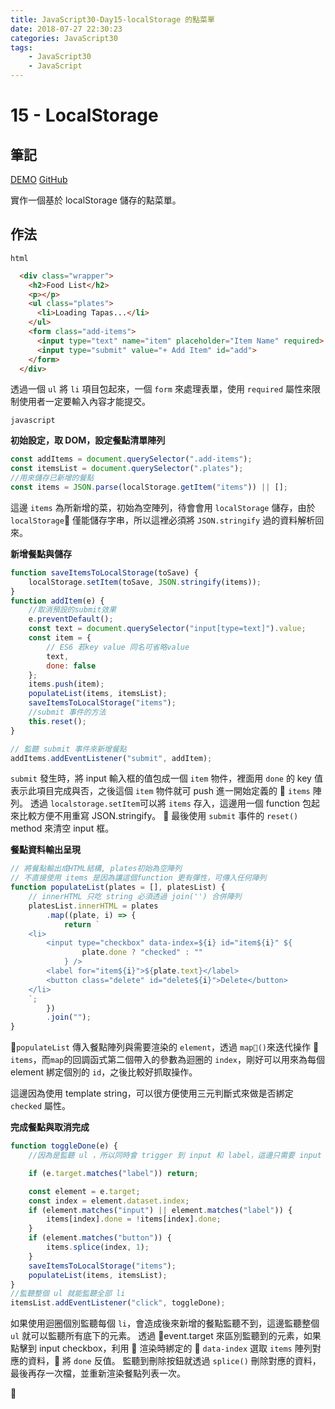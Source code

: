 ```yaml
---
title: JavaScript30-Day15-localStorage 的點菜單
date: 2018-07-27 22:30:23
categories: JavaScript30
tags:
    - JavaScript30
    - JavaScript
---
```


# 15 - LocalStorage

## 筆記

[DEMO](https://weiyuan1993.github.io/JavaScript30/15-LocalStorage)
[GitHub](https://github.com/weiyuan1993/JavaScript30/tree/master/15-LocalStorage)

實作一個基於 localStorage 儲存的點菜單。

<!--more-->

## 作法

`html`

```html
  <div class="wrapper">
    <h2>Food List</h2>
    <p></p>
    <ul class="plates">
      <li>Loading Tapas...</li>
    </ul>
    <form class="add-items">
      <input type="text" name="item" placeholder="Item Name" required>
      <input type="submit" value="+ Add Item" id="add">
    </form>
  </div>
```

透過一個 `ul` 將 `li` 項目包起來，一個 `form` 來處理表單，使用 `required` 屬性來限制使用者一定要輸入內容才能提交。

`javascript`

**初始設定，取 DOM，設定餐點清單陣列**

```javascript
const addItems = document.querySelector(".add-items");
const itemsList = document.querySelector(".plates");
//用來儲存已新增的餐點
const items = JSON.parse(localStorage.getItem("items")) || [];
```

這邊 `items` 為所新增的菜，初始為空陣列，待會會用 `localStorage` 儲存，由於 `localStorage` 僅能儲存字串，所以這裡必須將 `JSON.stringify` 過的資料解析回來。

**新增餐點與儲存**

```javascript
function saveItemsToLocalStorage(toSave) {
    localStorage.setItem(toSave, JSON.stringify(items));
}
function addItem(e) {
    //取消預設的submit效果
    e.preventDefault();
    const text = document.querySelector("input[type=text]").value;
    const item = {
        // ES6 若key value 同名可省略value
        text,
        done: false
    };
    items.push(item);
    populateList(items, itemsList);
    saveItemsToLocalStorage("items");
    //submit 事件的方法
    this.reset();
}

// 監聽 submit 事件來新增餐點
addItems.addEventListener("submit", addItem);
```

`submit` 發生時，將 input 輸入框的值包成一個 `item` 物件，裡面用 `done` 的 key 值表示此項目完成與否，之後這個 `item` 物件就可 push 進一開始定義的  `items` 陣列。
透過 `localstorage.setItem`可以將 `items` 存入，這邊用一個 function 包起來比較方便不用重寫 JSON.stringify。
 最後使用 `submit` 事件的 `reset()` method 來清空 input 框。

**餐點資料輸出呈現**

```javascript
// 將餐點輸出成HTML結構, plates初始為空陣列
// 不直接使用 items 是因為讓這個function 更有彈性，可傳入任何陣列
function populateList(plates = [], platesList) {
    // innerHTML 只吃 string 必須透過 join('') 合併陣列
    platesList.innerHTML = plates
        .map((plate, i) => {
            return `
    <li>
        <input type="checkbox" data-index=${i} id="item${i}" ${
                plate.done ? "checked" : ""
            } />
        <label for="item${i}">${plate.text}</label>
        <button class="delete" id="delete${i}">Delete</button>
    </li>
    `;
        })
        .join("");
}
```

`populateList` 傳入餐點陣列與需要渲染的 `element`，透過 `map()`來迭代操作  `items`，而`map`的回調函式第二個帶入的參數為迴圈的 `index`，剛好可以用來為每個 element 綁定個別的 `id`，之後比較好抓取操作。

這邊因為使用 template string，可以很方便使用三元判斷式來做是否綁定 `checked` 屬性。

**完成餐點與取消完成**

```javascript
function toggleDone(e) {
    //因為是監聽 ul ，所以同時會 trigger 到 input 和 label，這邊只需要 input

    if (e.target.matches("label")) return;

    const element = e.target;
    const index = element.dataset.index;
    if (element.matches("input") || element.matches("label")) {
        items[index].done = !items[index].done;
    }
    if (element.matches("button")) {
        items.splice(index, 1);
    }
    saveItemsToLocalStorage("items");
    populateList(items, itemsList);
}
//監聽整個 ul 就能監聽全部 li
itemsList.addEventListener("click", toggleDone);
```

如果使用迴圈個別監聽每個 `li`，會造成後來新增的餐點監聽不到，這邊監聽整個 `ul` 就可以監聽所有底下的元素。
透過 event.target 來區別監聽到的元素，如果點擊到 input checkbox，利用  渲染時綁定的  `data-index` 選取 `items` 陣列對應的資料， 將 `done` 反值。
監聽到刪除按鈕就透過 `splice()` 刪除對應的資料，最後再存一次檔，並重新渲染餐點列表一次。


